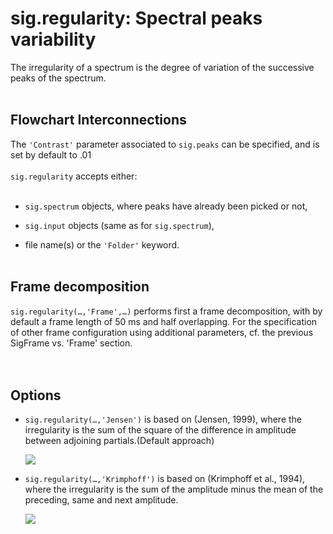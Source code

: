 # sig.regularity: Spectral peaks variability #

The irregularity of a spectrum is the degree of variation of the successive peaks of the spectrum.
<br><br>

<h2>Flowchart Interconnections</h2>

The <code>'Contrast'</code> parameter associated to <code>sig.peaks</code> can be specified, and is set by default to .01<br>
<br>
<code>sig.regularity</code> accepts either:<br>
<br>
<ul><li><code>sig.spectrum</code> objects, where peaks have already been picked or not,<p>
</li><li><code>sig.input</code> objects (same as for <code>sig.spectrum</code>),<p>
</li><li>file name(s) or the <code>'Folder'</code> keyword.<br>
<br></li></ul>

<h2>Frame decomposition</h2>

<code>sig.regularity(…,'Frame',…)</code> performs first a frame decomposition, with by default a frame length of 50 ms and half overlapping. For the specification of other frame configuration using additional parameters, cf. the previous SigFrame vs. 'Frame' section.<br>
<br><br>

<h2>Options</h2>

<ul><li><code>sig.regularity(…,'Jensen')</code> is based on (Jensen, 1999), where the irregularity is the sum of the square of the difference in amplitude between adjoining partials.(Default approach)<p> <img src='https://miningsuite.googlecode.com/svn/wiki/SigRegularity_eq1.png' /><p>
</li><li><code>sig.regularity(…,'Krimphoff')</code> is based on (Krimphoff et al., 1994), where the irregularity is the sum of the amplitude minus the mean of the preceding, same and next amplitude.<p><img src='https://miningsuite.googlecode.com/svn/wiki/SigRegularity_eq2.png' />